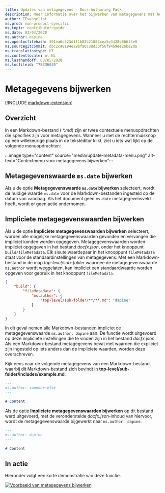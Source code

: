 ```yaml
---
title: Updates van metagegevens - Docs-Authoring Pack
description: Meer informatie over het bijwerken van metagegevens met het Docs Authoring Pack, Visual Studio Code-extensie.
author: IEvangelist
ms.prod: non-product-specific
ms.topic: contributor-guide
ms.date: 03/03/2020
ms.author: dapine
ms.openlocfilehash: 391ea6c523d1f1b82b21883cea5e3428e86633e9
ms.sourcegitcommit: dbc2c48194e29bfa0c88d33f50f94b9ee26be2da
ms.translationtype: HT
ms.contentlocale: nl-NL
ms.lasthandoff: 03/05/2020
ms.locfileid: "78336630"
---
```

# <a name="update-metadata"></a>Metagegevens bijwerken

[!INCLUDE [markdown-extension](includes/markdown-extension.md)]

## <a name="summary"></a>Overzicht

In een Markdown-bestand ( *\*.md*) zijn er twee contextuele menuopdrachten die specifiek zijn voor metagegevens. Wanneer u met de rechtermuisknop op een willekeurige plaats in de teksteditor klikt, ziet u iets wat lijkt op de volgende menuopdrachten:

:::image type="content" source="media/update-metadata-menu.png" alt-text="Contextmenu voor metagegevens bijwerken":::

## <a name="update-msdate-metadata-value"></a>Metagegevenswaarde `ms.date` bijwerken

Als u de optie **Metagegevenswaarde `ms.date` bijwerken** selecteert, wordt de huidige waarde `ms.date` voor de Markdown-bestanden ingesteld op de datum van vandaag. Als het document geen `ms.date` metagegevensveld heeft, wordt er geen actie ondernomen.

## <a name="update-implicit-metadata-values"></a>Impliciete metagegevenswaarden bijwerken

Als u de optie **Impliciete metagegevenswaarden bijwerken** selecteert, worden alle mogelijke metagegevenswaarden gevonden en vervangen die impliciet konden worden opgegeven. Metagegevenswaarden worden impliciet opgegeven in het bestand *docfx.json*, onder het knooppunt `build/fileMetadata`. Elk sleutelwaardepaar in het knooppunt `fileMetadata` staat voor de standaardinstellingen van metagegevens. Met een Markdown-bestand in de map *top-level/sub-folder* waarmee de metagegevenswaarde `ms.author` wordt weggelaten, kan impliciet een standaardwaarde worden opgeven voor gebruik in het knooppunt `fileMetadata`.

```json
{
    "build": {
        "fileMetadata": {
            "ms.author": {
                "top-level/sub-folder/**/**.md": "dapine"
            }
        }
    }
}
```

In dit geval nemen alle Markdown-bestanden impliciet de metagegevenswaarde `ms.author: dapine` aan. De functie wordt uitgevoerd op deze impliciete instellingen die te vinden zijn in het bestand *docfx.json*. Als een Markdown-bestand metagegevens bevat met waarden die expliciet zijn ingesteld op iets anders dan de impliciete waarden, worden deze overschreven.

Kijk eens naar de volgende metagegevens van een Markdown-bestand, waarbij dit Markdown-bestand zich bevindt in **top-level/sub-folder/includes/example.md**:

```markdown
---
ms.author: someone-else
---

# Content
```

Als de optie **Impliciete metagegevenswaarden bijwerken** op dit bestand werd uitgevoerd, met de veronderstelde *docfx.json*-inhoud van hiervoor, wordt de metagegevenswaarde bijgewerkt naar `ms.author: dapine`.

```markdown
---
ms.author: dapine
---

# Content
```

## <a name="in-action"></a>In actie

Hieronder volgt een korte demonstratie van deze functie.

[![Voorbeeld van metagegevens bijwerken](media/update-metadata.gif)](media/update-metadata.gif#lightbox)
